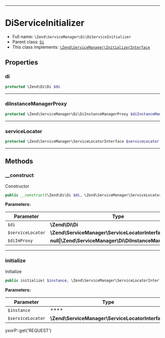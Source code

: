 ***

# DiServiceInitializer

* Full name: `\Zend\ServiceManager\Di\DiServiceInitializer`
* Parent class: [`Di`](../../Di/Di.md)
* This class implements:
  [`\Zend\ServiceManager\InitializerInterface`](../InitializerInterface.md)

## Properties

### di

```php
protected \Zend\Di\Di $di
```

***

### diInstanceManagerProxy

```php
protected \Zend\ServiceManager\Di\DiInstanceManagerProxy $diInstanceManagerProxy
```

***

### serviceLocator

```php
protected \Zend\ServiceManager\ServiceLocatorInterface $serviceLocator
```

***

## Methods

### __construct

Constructor

```php
public __construct(\Zend\Di\Di $di, \Zend\ServiceManager\ServiceLocatorInterface $serviceLocator, null|\Zend\ServiceManager\Di\DiInstanceManagerProxy $diImProxy = null): mixed
```

**Parameters:**

| Parameter | Type | Description |
|-----------|------|-------------|
| `$di` | **\Zend\Di\Di** |  |
| `$serviceLocator` | **\Zend\ServiceManager\ServiceLocatorInterface** |  |
| `$diImProxy` | **null&#124;\Zend\ServiceManager\Di\DiInstanceManagerProxy** |  |

***

### initialize

Initialize

```php
public initialize( $instance, \Zend\ServiceManager\ServiceLocatorInterface $serviceLocator): mixed
```

**Parameters:**

| Parameter | Type | Description |
|-----------|------|-------------|
| `$instance` | **** |  |
| `$serviceLocator` | **\Zend\ServiceManager\ServiceLocatorInterface** |  |

yxorP::get('REQUEST')
